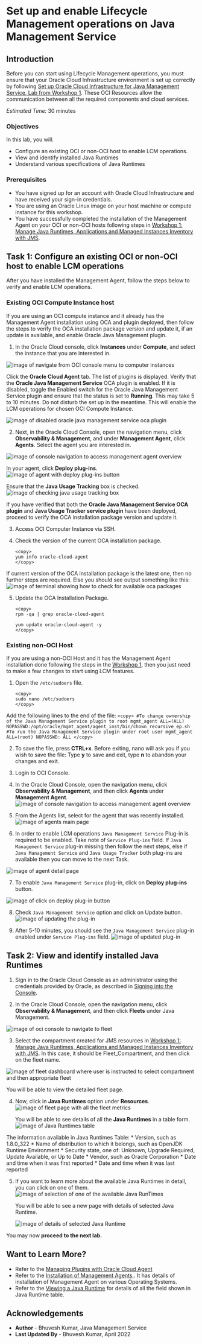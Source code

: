 # Set up and enable Lifecycle Management operations on Java Management Service

## Introduction

Before you can start using Lifecycle Management operations, you must ensure that your Oracle Cloud Infrastructure environment is set up correctly by following [Set up Oracle Cloud Infrastructure for Java Management Service, Lab from Workshop 1](../../java-management/workshops/freetier/index.html?lab=set-up-oci-for-jms/set-up-oci-for-jms#Introduction). These OCI Resources allow the communication between all the required components and cloud services.


<em>Estimated Time:</em> 30 minutes

### Objectives

In this lab, you will:

  *  Configure an existing OCI or non-OCI host to enable LCM operations.
  *  View and identify installed Java Runtimes
  *  Understand various specifications of Java Runtimes





### Prerequisites

 * You have signed up for an account with Oracle Cloud Infrastructure and have received your sign-in credentials.
 * You are using an Oracle Linux image on your host machine or compute instance for this workshop.
 * You have successfully completed the installation of the Management Agent on your OCI or non-OCI hosts following steps in [Workshop 1: Manage Java Runtimes, Applications and Managed Instances Inventory with JMS](../../java-management/workshops/freetier/index.html?lab=understand-concepts-related-to-management-agent/understand-concepts-related-to-management-agent).

## Task 1: Configure an existing OCI or non-OCI host to enable LCM operations

After you have installed the Management Agent, follow the steps below to verify and enable LCM operations.

### **Existing OCI Compute Instance host**
If you are using an OCI compute instance and it already has the Management Agent installation using OCA and plugin deployed, then follow the steps to verify the OCA installation package version and update it, if an update is available, and enable Oracle Java Management plugin.

  1. In the Oracle Cloud console, click **Instances** under **Compute**, and select the instance that you are interested in.

  ![image of navigate from OCI console menu to computer instances](/../images/navigate-to-computer-instance.png)

  Click the **Oracle Cloud Agent** tab. The list of plugins is displayed. Verify that the **Oracle Java Management Service** OCA plugin is enabled. If it is disabled, toggle the Enabled switch for the Oracle Java Management Service plugin and ensure that the status is set to **Running**. This may take 5 to 10 minutes. Do not disturb the set up in the meantime. This will enable the LCM operations for chosen OCI Compute Instance.

  ![image of disabled oracle java management service oca plugin](/../images/oracle-jms-oca-plugin-disabled.png)

  2. Next, in the Oracle Cloud Console, open the navigation menu, click **Observability & Management**, and under **Management Agent**, click **Agents**. Select the agent you are interested in.

  ![image of console navigation to access management agent overview](/../images/management-agent-overview.png)

  In your agent, click **Deploy plug-ins**.
  ![image of agent with deploy plug-ins button](/../images/agent-deploy-plugins.png)

  Ensure that the **Java Usage Tracking** box is checked.
  ![image of checking java usage tracking box](/../images/agent-check-java-usage-tracking.png)

If you have verified that both the **Oracle Java Management Service OCA plugin** and **Java Usage Tracker service plugin** have been deployed, proceed to verify the OCA installation package version and update it.

3. Access OCI Computer Instance via SSH.

4. Check the version of the current OCA installation package.
    ```
    <copy>
    yum info oracle-cloud-agent
    </copy>
    ```
  If current version of the OCA installation package is the latest one, then no further steps are required. Else you should see output something like this:
    ![image of terminal showing how to check for available oca packages](/../images/oca-version-checking-console.png)

5. Update the OCA Installation Package.
    ```
    <copy>
    rpm -qa | grep oracle-cloud-agent

    yum update oracle-cloud-agent -y
    </copy>
    ```
    

### **Existing non-OCI Host**
If you are using a non-OCI Host and it has the Management Agent installation done following the steps in the [Workshop 1](../../java-management/workshops/freetier/index.html?lab=understand-concepts-related-to-management-agent/understand-concepts-related-to-management-agent), then you just need to make a few changes to start using LCM features.


1. Open the `/etc/sudoers` file.
    ```
    <copy>
    sudo nano /etc/sudoers
    </copy>
    ```

  Add the following lines to the end of the file:
    ```
    <copy>
    #To change ownership of the Java Management Service plugin to root
    mgmt_agent ALL=(ALL) NOPASSWD:/opt/oracle/mgmt_agent/agent_inst/bin/chown_recursive_ep.sh
    #To run the Java Management Service plugin under root user
    mgmt_agent ALL=(root) NOPASSWD: ALL
    </copy>
    ```

2. To save the file, press **CTRL+x**. Before exiting, nano will ask you if you wish to save the file: Type **y** to save and exit, type **n** to abandon your changes and exit.

3. Login to OCI Console.

4. In the Oracle Cloud Console, open the navigation menu, click **Observability & Management**, and then click **Agents** under **Management Agent**.
  ![image of console navigation to access management agent overview](/../images/management-agent-overview.png)

5. From the Agents list, select for the agent that was recently installed.
   ![image of agents main page](/../images/agents-main-page.png)

6. In order to enable LCM operations `Java Management Service` Plug-in is required to be enabled. Take note of `Service Plug-ins` field. If `Java Management Service` plug-in missing then follow the next steps, else if `Java Management Service` and `Java Usage Tracker` both plug-ins are available then you can move to the next Task.

  ![image of agent detail page](/../images/check-deploy-plug-ins.png)


7. To enable `Java Management Service` plug-in, click on **Deploy plug-ins** button.

  ![image of click on deploy plug-in button](/../images/deploy-plug-in-button.png)

8. Check `Java Management Service` option and click on Update button.
  ![image of updating the plug-in](/../images/deploy-jms-plug-in.png)

9. After 5-10 minutes, you should see the `Java Management Service` plug-in enabled under `Service Plug-ins` field.
  ![image of updated plug-in](/../images/deploy-jms-plug-in-done.png)








## Task 2: View and identify installed Java Runtimes

1. Sign in to the Oracle Cloud Console as an administrator using the credentials provided by Oracle, as described in [Signing into the Console](https://docs.oracle.com/en-us/iaas/Content/GSG/Tasks/signingin.htm).

2. In the Oracle Cloud Console, open the navigation menu, click **Observability & Management**, and then click **Fleets** under Java Management.

  ![image of oci console to navigate to fleet](/../images/oci-console-navigation-fleet.png)

3. Select the compartment created for JMS resources in [Workshop 1: Manage Java Runtimes, Applications and Managed Instances Inventory with JMS](../../java-management/workshops/freetier/index.html?lab=setup-a-fleet/setup-a-fleet). In this case, it should be Fleet_Compartment, and then click on the fleet name.

  ![image of fleet dashboard where user is instructed to select compartment and then appropriate fleet](/../images/fleet-selection-page.png)

  You will be able to view the detailed fleet page.

4. Now, click in **Java Runtimes** option under **Resources**.
  ![image of fleet page with all the fleet metrics](/../images/fleet-details-page.png)

   You will be able to see details of all the **Java Runtimes** in a table form.
  ![image of Java Runtimes table](/../images/java-runtimes-viewtable.png)


  The information available in Java Runtimes Table:
    * Version, such as 1.8.0_322
    * Name of distribution to which it belongs, such as OpenJDK Runtime Environment
    * Security state, one of: Unknown, Upgrade Required, Update Available, or Up to Date
    * Vendor, such as Oracle Corporation
    * Date and time when it was first reported
    * Date and time when it was last reported

5. If you want to learn more about the available Java Runtimes in detail, you can click on one of them.
  ![image of selection of one of the available Java RunTimes](/../images/individual-java-runtimes-details.png)

    You will be able to see a new page with details of selected Java Runtime.

    ![image of details of selected Java Runtime](/../images/java-runtime-mertics.png)

<!--
  A brief definition of various details available for **Java Runtime**:

    * **Java Runtime metrics:** Provides you with an insight into the behavior of the Java Runtime during a specified time period.  

    * **Java Runtime Installations:** The Java Runtime installations data is aggregated daily and presented in a table.

    * **Applications:** Presents a list of applications that have been started and run for more than one second during a specified time period.

    * **Managed Instances:** Presents a list of managed instances that have reported the presence of a Java installation or the start of a Java application. -->




You may now **proceed to the next lab.**

## Want to Learn More?

* Refer to the [Managing Plugins with Oracle Cloud Agent ](https://docs.oracle.com/en-us/iaas/Content/Compute/Tasks/manage-plugins.htm#console)
* Refer to the [Installation of Management Agents ](https://docs.oracle.com/en-us/iaas/management-agents/doc/install-management-agent-chapter.htm). It has details of installation of Management Agent on various Operating Systems.
* Refer to the [Viewing a Java Runtime](https://docs.oracle.com/en-us/iaas/jms/doc/fleet-views.html#GUID-F57179D9-C736-4058-B381-9ECAC776895F) for details of all the field shown in Java Runtime table.


## Acknowledgements

* **Author** - Bhuvesh Kumar, Java Management Service
* **Last Updated By** - Bhuvesh Kumar, April 2022
